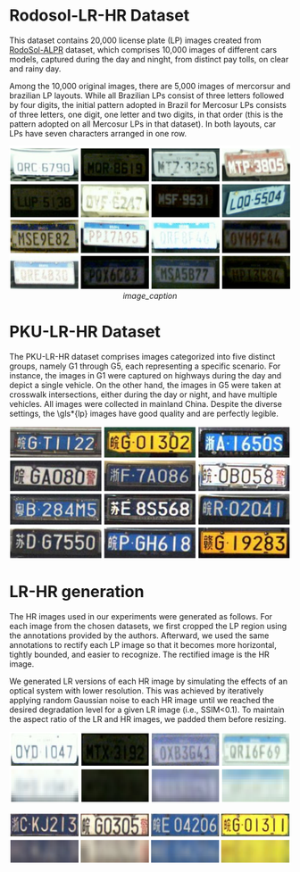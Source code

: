 # Rodosol-LR-HR Dataset


This dataset contains 20,000 license plate (LP) images created from  [RodoSol-ALPR](https://github.com/raysonlaroca/rodosol-alpr-dataset) dataset, which comprises 10,000 images of different cars models, captured during the day and ninght, from distinct pay tolls, on clear and rainy day.

Among the 10,000 original images, there are 5,000 images of mercorsur and brazilian LP layouts. While all Brazilian LPs consist of three letters followed by four digits, the initial pattern adopted in Brazil for Mercosur LPs consists of three letters, one digit, one letter and two digits, in that order (this is the pattern adopted on all Mercosur LPs in that dataset). In both layouts, car LPs have seven characters arranged in one row.

<p align="center">
<img src="./Media/RodoSol_dataset.png" width="600" alt />
<em>image_caption</em>
</p>

# PKU-LR-HR Dataset

The PKU-LR-HR dataset comprises images categorized into five distinct groups, namely G1 through G5, each representing a specific scenario. For instance, the images in G1 were captured on highways during the day and depict a single vehicle. On the other hand, the images in G5 were taken at crosswalk intersections, either during the day or night, and have multiple vehicles. All images were collected in mainland China. Despite the diverse settings, the \gls*{lp} images have good quality and are perfectly legible.

<p align="center">
<img src="./Media/PKU_dataset.png" width="600"/>
</p>

# LR-HR generation

The HR images used in our experiments were generated as follows. For each image from the chosen datasets, we first cropped the LP region using the annotations provided by the authors. Afterward, we used the same annotations to rectify each LP image so that it becomes more horizontal, tightly bounded, and easier to recognize. The rectified image is the HR image.

We generated LR versions of each HR image by simulating the effects of an optical system with lower resolution. This was achieved by iteratively applying random Gaussian noise to each HR image until we reached the desired degradation level for a given LR image (i.e., SSIM<0.1). To maintain the aspect ratio of the LR and HR images, we padded them before resizing.
  
<p align="center">
<img src="./Media/image2.png" width="600"/>
</p>

<p align="center">
<img src="./Media/image.png" width="600"/>  
</p>
